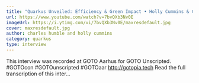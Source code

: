```yaml
---
title: "Quarkus Unveiled: Efficiency & Green Impact • Holly Cummins & Charles Humble • GOTO 2023"
url: https://www.youtube.com/watch?v=7bvQXb3Nv0E
imageUrl: https://i.ytimg.com/vi/7bvQXb3Nv0E/maxresdefault.jpg
cover: maxresdefault.jpg
author: charles humble and holly cummins
category: quarkus
type: interview
---
```


This interview was recorded at GOTO Aarhus for GOTO Unscripted. #GOTOcon #GOTOunscripted #GOTOaar
http://gotopia.tech
Read the full transcription of this inter...
